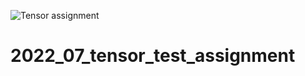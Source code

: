 ![Tensor assignment](https://github.com/schastev/2022_07_tensor_test_assignment/actions/workflows/python-app.yml/badge.svg)
# 2022_07_tensor_test_assignment
